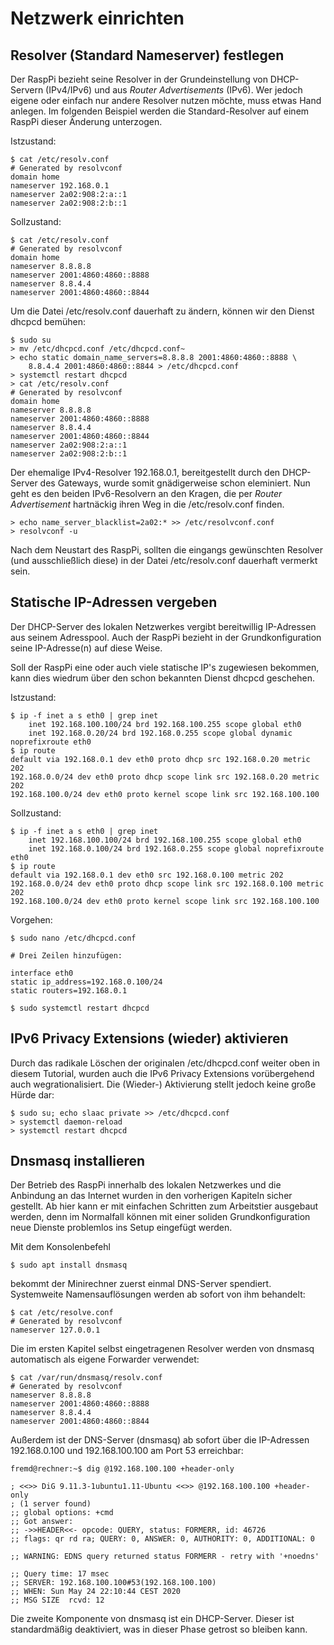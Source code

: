 # Netzwerk einrichten

## Resolver (Standard Nameserver) festlegen

Der RaspPi bezieht seine Resolver in der Grundeinstellung von DHCP-Servern
(IPv4/IPv6) und aus *Router Advertisements* (IPv6). Wer jedoch eigene oder
einfach nur andere Resolver nutzen möchte, muss etwas Hand anlegen.
Im folgenden Beispiel werden die Standard-Resolver auf einem RaspPi
dieser Änderung unterzogen.

Istzustand:
```
$ cat /etc/resolv.conf
# Generated by resolvconf
domain home
nameserver 192.168.0.1
nameserver 2a02:908:2:a::1
nameserver 2a02:908:2:b::1
```
Sollzustand:
```
$ cat /etc/resolv.conf
# Generated by resolvconf
domain home
nameserver 8.8.8.8
nameserver 2001:4860:4860::8888
nameserver 8.8.4.4
nameserver 2001:4860:4860::8844
```
Um die Datei /etc/resolv.conf dauerhaft zu ändern,
können wir den Dienst dhcpcd bemühen:
```
$ sudo su
> mv /etc/dhcpcd.conf /etc/dhcpcd.conf~
> echo static domain_name_servers=8.8.8.8 2001:4860:4860::8888 \
    8.8.4.4 2001:4860:4860::8844 > /etc/dhcpcd.conf
> systemctl restart dhcpcd
> cat /etc/resolv.conf
# Generated by resolvconf
domain home
nameserver 8.8.8.8
nameserver 2001:4860:4860::8888
nameserver 8.8.4.4
nameserver 2001:4860:4860::8844
nameserver 2a02:908:2:a::1
nameserver 2a02:908:2:b::1
```
Der ehemalige IPv4-Resolver 192.168.0.1,
bereitgestellt durch den DHCP-Server des Gateways,
wurde somit gnädigerweise schon eleminiert.
Nun geht es den beiden IPv6-Resolvern an den Kragen,
die per *Router Advertisement* hartnäckig ihren Weg in die /etc/resolv.conf
finden.
```
> echo name_server_blacklist=2a02:* >> /etc/resolvconf.conf
> resolvconf -u
```
Nach dem Neustart des RaspPi, sollten die eingangs gewünschten Resolver
(und ausschließlich diese)
in der Datei /etc/resolv.conf dauerhaft vermerkt sein.

## Statische IP-Adressen vergeben

Der DHCP-Server des lokalen Netzwerkes vergibt bereitwillig IP-Adressen aus seinem Adresspool.
Auch der RaspPi bezieht in der Grundkonfiguration seine IP-Adresse(n) auf diese Weise.

Soll der RaspPi eine oder auch viele statische IP's zugewiesen bekommen,
kann dies wiedrum über den schon bekannten Dienst dhcpcd geschehen.

Istzustand:
```
$ ip -f inet a s eth0 | grep inet
    inet 192.168.100.100/24 brd 192.168.100.255 scope global eth0
    inet 192.168.0.20/24 brd 192.168.0.255 scope global dynamic noprefixroute eth0
$ ip route
default via 192.168.0.1 dev eth0 proto dhcp src 192.168.0.20 metric 202
192.168.0.0/24 dev eth0 proto dhcp scope link src 192.168.0.20 metric 202
192.168.100.0/24 dev eth0 proto kernel scope link src 192.168.100.100
```
Sollzustand:
```
$ ip -f inet a s eth0 | grep inet
    inet 192.168.100.100/24 brd 192.168.100.255 scope global eth0
    inet 192.168.0.100/24 brd 192.168.0.255 scope global noprefixroute eth0
$ ip route
default via 192.168.0.1 dev eth0 src 192.168.0.100 metric 202 
192.168.0.0/24 dev eth0 proto dhcp scope link src 192.168.0.100 metric 202 
192.168.100.0/24 dev eth0 proto kernel scope link src 192.168.100.100 
```
Vorgehen:
```
$ sudo nano /etc/dhcpcd.conf

# Drei Zeilen hinzufügen:

interface eth0
static ip_address=192.168.0.100/24
static routers=192.168.0.1

$ sudo systemctl restart dhcpcd
```

## IPv6 Privacy Extensions (wieder) aktivieren

Durch das radikale Löschen der originalen /etc/dhcpcd.conf weiter oben in diesem
Tutorial, wurden auch die IPv6 Privacy Extensions vorübergehend auch wegrationalisiert.
Die (Wieder-) Aktivierung stellt jedoch keine große Hürde dar:
```
$ sudo su; echo slaac private >> /etc/dhcpcd.conf
> systemctl daemon-reload
> systemctl restart dhcpcd
```

## Dnsmasq installieren

Der Betrieb des RaspPi innerhalb des lokalen Netzwerkes und die Anbindung an das Internet
wurden in den vorherigen Kapiteln sicher gestellt. Ab hier kann er mit einfachen
Schritten zum Arbeitstier ausgebaut werden, denn im Normalfall können mit einer soliden Grundkonfiguration neue Dienste problemlos ins Setup eingefügt werden.

Mit dem Konsolenbefehl
```
$ sudo apt install dnsmasq
```
bekommt der Minirechner zuerst einmal DNS-Server spendiert.
Systemweite Namensauflösungen  werden ab sofort von ihm behandelt:
```
$ cat /etc/resolve.conf
# Generated by resolvconf
nameserver 127.0.0.1
```
Die im ersten Kapitel selbst eingetragenen Resolver werden von dnsmasq automatisch als eigene Forwarder verwendet:
```
$ cat /var/run/dnsmasq/resolv.conf 
# Generated by resolvconf
nameserver 8.8.8.8
nameserver 2001:4860:4860::8888
nameserver 8.8.4.4
nameserver 2001:4860:4860::8844
```
Außerdem ist der DNS-Server (dnsmasq) ab sofort über die IP-Adressen 192.168.0.100 und 192.168.100.100 am Port 53 erreichbar:
```
fremd@rechner:~$ dig @192.168.100.100 +header-only

; <<>> DiG 9.11.3-1ubuntu1.11-Ubuntu <<>> @192.168.100.100 +header-only
; (1 server found)
;; global options: +cmd
;; Got answer:
;; ->>HEADER<<- opcode: QUERY, status: FORMERR, id: 46726
;; flags: qr rd ra; QUERY: 0, ANSWER: 0, AUTHORITY: 0, ADDITIONAL: 0

;; WARNING: EDNS query returned status FORMERR - retry with '+noedns'

;; Query time: 17 msec
;; SERVER: 192.168.100.100#53(192.168.100.100)
;; WHEN: Sun May 24 22:10:44 CEST 2020
;; MSG SIZE  rcvd: 12
```
Die zweite Komponente von dnsmasq ist ein DHCP-Server.
Dieser ist standardmäßig deaktiviert,
was in dieser Phase getrost so bleiben kann.